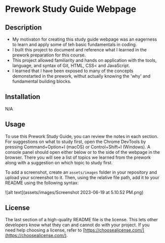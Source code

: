 # Prework Study Guide Webpage

## Description

- My motivaton for creating this study guide webpage was an eagerness to learn and apply some of teh basic fundamentals in coding. 
- I built this project to document and reference what I learned in the prework preparation for this course.
- This project allowed familiarity and hands on application with the tools, language, and syntax of Git, HTML, CSS< and JavaScript.
- I learned that I have been exposed to many of the concepts demonstarted in the prework, withut actually knowing the 'why' and fundamental building blocks.

## Installation

N/A

## Usage

To use this Prework Study Guide, you can review the notes in each section. For suggestions on what to study first, open the Chrome DevTools by pressing Command+Option+I (macOS) or Control+Shift+I (Windows). A console panel should open either below or to the side of the webpage in the browser. There you will see a list of topics we learned from the prework along with a suggestion on which topic to study first.

To add a screenshot, create an `assets/images` folder in your repository and upload your screenshot to it. Then, using the relative file path, add it to your README using the following syntax:

![alt text](assets/images/Screenshot 2023-06-19 at 5.10.52 PM.png)


## License

The last section of a high-quality README file is the license. This lets other developers know what they can and cannot do with your project. If you need help choosing a license, refer to [https://choosealicense.com/](https://choosealicense.com/).